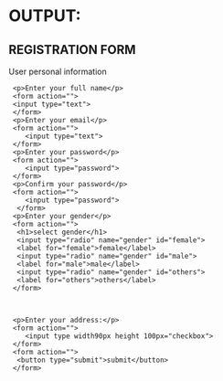 <html lang="en">
<head>
    <meta charset="UTF-8">
    <meta name="viewport" content="width=device-width, initial-scale=1.0">
    <title>Document</title>
</head>
<body>
    <h1 Bold>OUTPUT:</h1>
    <H2 BOLD>REGISTRATION FORM </H2>
    <P>User personal information</P>

     <p>Enter your full name</p>
     <form action="">
     <input type="text">
     </form>
     <p>Enter your email</p>
     <form action="">
        <input type="text">
     </form>
     <p>Enter your password</p>
     <form action="">
        <input type="password">
     </form>
     <p>Confirm your password</p>
     <form action="">
        <input type="password">
      </form>
     <p>Enter your gender</p>
     <form action="">
      <h1>select gender</h1>
      <input type="radio" name="gender" id="female">
      <label for="female">female</label>
      <input type="radio" name="gender" id="male">
      <label for="male">male</label>
      <input type="radio" name="gender" id="others">
      <label for="others">others</label>
     </form>
   
   

     <p>Enter your address:</p>
     <form action="">
        <input type width90px height 100px="checkbox">
     </form>
     <form action="">
      <button type="submit">submit</button>
     </form>
   </body>
</html>
